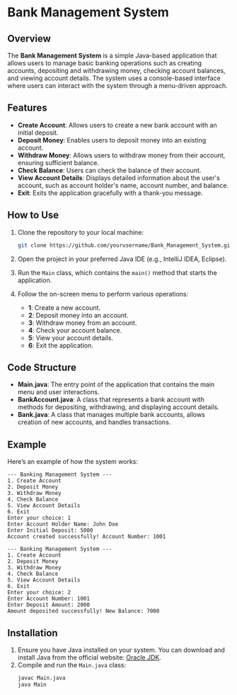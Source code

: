 # Bank Management System

## Overview

The **Bank Management System** is a simple Java-based application that allows users to manage basic banking operations such as creating accounts, depositing and withdrawing money, checking account balances, and viewing account details. The system uses a console-based interface where users can interact with the system through a menu-driven approach.

## Features

- **Create Account**: Allows users to create a new bank account with an initial deposit.
- **Deposit Money**: Enables users to deposit money into an existing account.
- **Withdraw Money**: Allows users to withdraw money from their account, ensuring sufficient balance.
- **Check Balance**: Users can check the balance of their account.
- **View Account Details**: Displays detailed information about the user's account, such as account holder's name, account number, and balance.
- **Exit**: Exits the application gracefully with a thank-you message.

## How to Use

1. Clone the repository to your local machine:
   ```bash
   git clone https://github.com/yourusername/Bank_Management_System.git
   ```

2. Open the project in your preferred Java IDE (e.g., IntelliJ IDEA, Eclipse).

3. Run the `Main` class, which contains the `main()` method that starts the application.

4. Follow the on-screen menu to perform various operations:
   - **1**: Create a new account.
   - **2**: Deposit money into an account.
   - **3**: Withdraw money from an account.
   - **4**: Check your account balance.
   - **5**: View your account details.
   - **6**: Exit the application.

## Code Structure

- **Main.java**: The entry point of the application that contains the main menu and user interactions.
- **BankAccount.java**: A class that represents a bank account with methods for depositing, withdrawing, and displaying account details.
- **Bank.java**: A class that manages multiple bank accounts, allows creation of new accounts, and handles transactions.

## Example

Here’s an example of how the system works:

```plaintext
--- Banking Management System ---
1. Create Account
2. Deposit Money
3. Withdraw Money
4. Check Balance
5. View Account Details
6. Exit
Enter your choice: 1
Enter Account Holder Name: John Doe
Enter Initial Deposit: 5000
Account created successfully! Account Number: 1001

--- Banking Management System ---
1. Create Account
2. Deposit Money
3. Withdraw Money
4. Check Balance
5. View Account Details
6. Exit
Enter your choice: 2
Enter Account Number: 1001
Enter Deposit Amount: 2000
Amount deposited successfully! New Balance: 7000
```

## Installation

1. Ensure you have Java installed on your system. You can download and install Java from the official website: [Oracle JDK](https://www.oracle.com/java/technologies/javase-jdk11-downloads.html).
2. Compile and run the `Main.java` class:
   ```bash
   javac Main.java
   java Main
   ```
